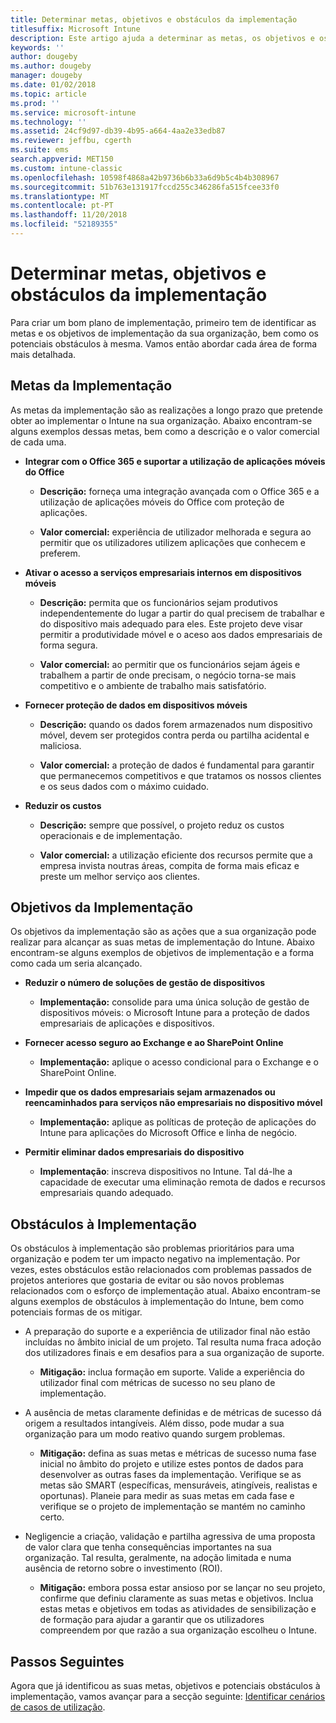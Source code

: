 ```yaml
---
title: Determinar metas, objetivos e obstáculos da implementação
titlesuffix: Microsoft Intune
description: Este artigo ajuda a determinar as metas, os objetivos e os obstáculos da implementação para uma implementação apenas na cloud do Microsoft Intune.
keywords: ''
author: dougeby
ms.author: dougeby
manager: dougeby
ms.date: 01/02/2018
ms.topic: article
ms.prod: ''
ms.service: microsoft-intune
ms.technology: ''
ms.assetid: 24cf9d97-db39-4b95-a664-4aa2e33edb87
ms.reviewer: jeffbu, cgerth
ms.suite: ems
search.appverid: MET150
ms.custom: intune-classic
ms.openlocfilehash: 10598f4868a42b9736b6b33a6d9b5c4b4b308967
ms.sourcegitcommit: 51b763e131917fccd255c346286fa515fcee33f0
ms.translationtype: MT
ms.contentlocale: pt-PT
ms.lasthandoff: 11/20/2018
ms.locfileid: "52189355"
---
```

# <a name="determine-deployment-goals-objectives-and-challenges"></a>Determinar metas, objetivos e obstáculos da implementação

Para criar um bom plano de implementação, primeiro tem de identificar as metas e os objetivos de implementação da sua organização, bem como os potenciais obstáculos à mesma. Vamos então abordar cada área de forma mais detalhada.

## <a name="deployment-goals"></a>Metas da Implementação

As metas da implementação são as realizações a longo prazo que pretende obter ao implementar o Intune na sua organização. Abaixo encontram-se alguns exemplos dessas metas, bem como a descrição e o valor comercial de cada uma.

-   **Integrar com o Office 365 e suportar a utilização de aplicações móveis do Office**

    -   **Descrição:** forneça uma integração avançada com o Office 365 e a utilização de aplicações móveis do Office com proteção de aplicações.

    -   **Valor comercial:** experiência de utilizador melhorada e segura ao permitir que os utilizadores utilizem aplicações que conhecem e preferem.

-   **Ativar o acesso a serviços empresariais internos em dispositivos móveis**

    -   **Descrição:** permita que os funcionários sejam produtivos independentemente do lugar a partir do qual precisem de trabalhar e do dispositivo mais adequado para eles. Este projeto deve visar permitir a produtividade móvel e o aceso aos dados empresariais de forma segura.

    -   **Valor comercial:** ao permitir que os funcionários sejam ágeis e trabalhem a partir de onde precisam, o negócio torna-se mais competitivo e o ambiente de trabalho mais satisfatório.

-   **Fornecer proteção de dados em dispositivos móveis**

    -   **Descrição:** quando os dados forem armazenados num dispositivo móvel, devem ser protegidos contra perda ou partilha acidental e maliciosa.

    -   **Valor comercial:** a proteção de dados é fundamental para garantir que permanecemos competitivos e que tratamos os nossos clientes e os seus dados com o máximo cuidado.

-   **Reduzir os custos**

    -   **Descrição:** sempre que possível, o projeto reduz os custos operacionais e de implementação.

    -    **Valor comercial:** a utilização eficiente dos recursos permite que a empresa invista noutras áreas, compita de forma mais eficaz e preste um melhor serviço aos clientes.

## <a name="deployment-objectives"></a>Objetivos da Implementação

Os objetivos da implementação são as ações que a sua organização pode realizar para alcançar as suas metas de implementação do Intune. Abaixo encontram-se alguns exemplos de objetivos de implementação e a forma como cada um seria alcançado.

-   **Reduzir o número de soluções de gestão de dispositivos**

    -   **Implementação:** consolide para uma única solução de gestão de dispositivos móveis: o Microsoft Intune para a proteção de dados empresariais de aplicações e dispositivos.

-   **Fornecer acesso seguro ao Exchange e ao SharePoint Online**

    -   **Implementação:** aplique o acesso condicional para o Exchange e o SharePoint Online.

-   **Impedir que os dados empresariais sejam armazenados ou reencaminhados para serviços não empresariais no dispositivo móvel**

    -   **Implementação:** aplique as políticas de proteção de aplicações do Intune para aplicações do Microsoft Office e linha de negócio.

-   **Permitir eliminar dados empresariais do dispositivo**

    -   **Implementação**: inscreva dispositivos no Intune. Tal dá-lhe a capacidade de executar uma eliminação remota de dados e recursos empresariais quando adequado.

## <a name="deployment-challenges"></a>Obstáculos à Implementação

Os obstáculos à implementação são problemas prioritários para uma organização e podem ter um impacto negativo na implementação. Por vezes, estes obstáculos estão relacionados com problemas passados de projetos anteriores que gostaria de evitar ou são novos problemas relacionados com o esforço de implementação atual. Abaixo encontram-se alguns exemplos de obstáculos à implementação do Intune, bem como potenciais formas de os mitigar.

-   A preparação do suporte e a experiência de utilizador final não estão incluídas no âmbito inicial de um projeto. Tal resulta numa fraca adoção dos utilizadores finais e em desafios para a sua organização de suporte.

    -   **Mitigação:** inclua formação em suporte. Valide a experiência do utilizador final com métricas de sucesso no seu plano de implementação.

-   A ausência de metas claramente definidas e de métricas de sucesso dá origem a resultados intangíveis. Além disso, pode mudar a sua organização para um modo reativo quando surgem problemas.

    -   **Mitigação:** defina as suas metas e métricas de sucesso numa fase inicial no âmbito do projeto e utilize estes pontos de dados para desenvolver as outras fases da implementação. Verifique se as metas são SMART (específicas, mensuráveis, atingíveis, realistas e oportunas). Planeie para medir as suas metas em cada fase e verifique se o projeto de implementação se mantém no caminho certo.

-   Negligencie a criação, validação e partilha agressiva de uma proposta de valor clara que tenha consequências importantes na sua organização. Tal resulta, geralmente, na adoção limitada e numa ausência de retorno sobre o investimento (ROI).

    -   **Mitigação:** embora possa estar ansioso por se lançar no seu projeto, confirme que definiu claramente as suas metas e objetivos. Inclua estas metas e objetivos em todas as atividades de sensibilização e de formação para ajudar a garantir que os utilizadores compreendem por que razão a sua organização escolheu o Intune.

## <a name="next-steps"></a>Passos Seguintes

Agora que já identificou as suas metas, objetivos e potenciais obstáculos à implementação, vamos avançar para a secção seguinte: [Identificar cenários de casos de utilização](planning-guide-scenarios.md).
